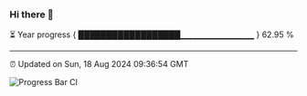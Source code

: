 ### Hi there 👋

⏳ Year progress { ██████████████████▁▁▁▁▁▁▁▁▁▁▁▁ } 62.95 %

---

⏰ Updated on Sun, 18 Aug 2024 09:36:54 GMT

![Progress Bar CI](https://github.com/IshwaranRudhara/GIT-ACTION/workflows/Progress%20Bar%20CI/badge.svg)
